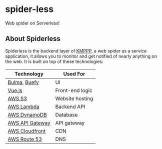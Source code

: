 # spider-less
Web spider on Serverless!

## About Spiderless

Spiderless is the backend layer of [KMPPP](https://kmppp.com), a web spider as a service application, it allows you to monitor and get notified of nearly anything on the web. It is built on top of these technologies:

| Technology  | Used For |
| ------------- | ------------- |
| [Bulma](https://bulma.io/), [Buefy](https://buefy.github.io/) | UI |
| [Vue.js](https://vuejs.org/) | Front-end logic |
| [AWS S3](https://aws.amazon.com/s3/) | Website hosting |
| [AWS Lambda](https://aws.amazon.com/lambda/) | Backend API |
| [AWS DynamoDB](https://aws.amazon.com/dynamodb/) | Database |
| [AWS API Gateway](https://aws.amazon.com/api-gateway/) | API gateway |
| [AWS Cloudfront](https://aws.amazon.com/cloudfront/) | CDN |
| [AWS Route 53](https://aws.amazon.com/route53/) | DNS |

